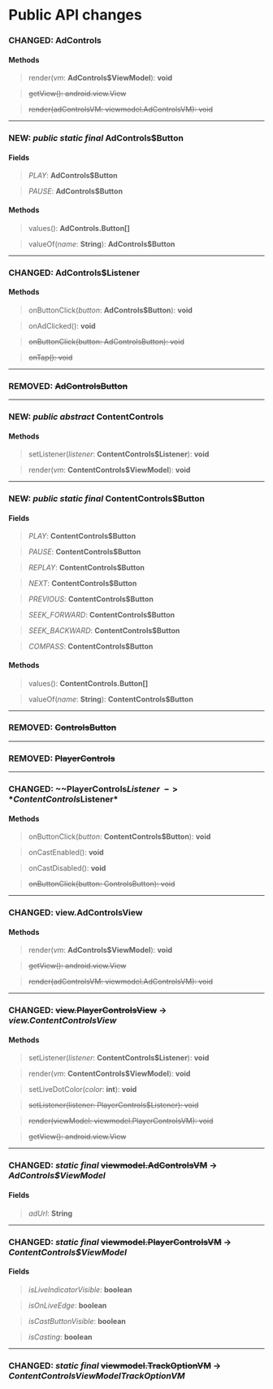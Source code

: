 # Public API changes
### CHANGED:  AdControls

#### Methods


> render(*vm*: **AdControls$ViewModel**): **void**

> ~~getView(): android.view.View~~

> ~~render(adControlsVM: viewmodel.AdControlsVM): void~~


-----

### NEW: *public* *static* *final* AdControls$Button
#### Fields


> *PLAY*: **AdControls$Button**

> *PAUSE*: **AdControls$Button**


#### Methods


> values(): **AdControls.Button[]**

> valueOf(*name*: **String**): **AdControls$Button**


-----

### CHANGED:  AdControls$Listener

#### Methods


> onButtonClick(*button*: **AdControls$Button**): **void**

> onAdClicked(): **void**

> ~~onButtonClick(button: AdControlsButton): void~~

> ~~onTap(): void~~


-----

### REMOVED: ~~AdControlsButton~~


-----

### NEW: *public* *abstract* ContentControls

#### Methods


> setListener(*listener*: **ContentControls$Listener**): **void**

> render(*vm*: **ContentControls$ViewModel**): **void**


-----

### NEW: *public* *static* *final* ContentControls$Button
#### Fields


> *PLAY*: **ContentControls$Button**

> *PAUSE*: **ContentControls$Button**

> *REPLAY*: **ContentControls$Button**

> *NEXT*: **ContentControls$Button**

> *PREVIOUS*: **ContentControls$Button**

> *SEEK_FORWARD*: **ContentControls$Button**

> *SEEK_BACKWARD*: **ContentControls$Button**

> *COMPASS*: **ContentControls$Button**


#### Methods


> values(): **ContentControls.Button[]**

> valueOf(*name*: **String**): **ContentControls$Button**


-----

### REMOVED: ~~ControlsButton~~


-----

### REMOVED: ~~PlayerControls~~


-----

### CHANGED:  ~~PlayerControls$Listener~~ -> *ContentControls$Listener*

#### Methods


> onButtonClick(*button*: **ContentControls$Button**): **void**

> onCastEnabled(): **void**

> onCastDisabled(): **void**

> ~~onButtonClick(button: ControlsButton): void~~


-----

### CHANGED:  view.AdControlsView

#### Methods


> render(*vm*: **AdControls$ViewModel**): **void**

> ~~getView(): android.view.View~~

> ~~render(adControlsVM: viewmodel.AdControlsVM): void~~


-----

### CHANGED:  ~~view.PlayerControlsView~~ -> *view.ContentControlsView*

#### Methods


> setListener(*listener*: **ContentControls$Listener**): **void**

> render(*vm*: **ContentControls$ViewModel**): **void**

> setLiveDotColor(*color*: **int**): **void**

> ~~setListener(listener: PlayerControls$Listener): void~~

> ~~render(viewModel: viewmodel.PlayerControlsVM): void~~

> ~~getView(): android.view.View~~


-----

### CHANGED: *static* *final* ~~viewmodel.AdControlsVM~~ -> *AdControls$ViewModel*
#### Fields


> *adUrl*: **String**




-----

### CHANGED: *static* *final* ~~viewmodel.PlayerControlsVM~~ -> *ContentControls$ViewModel*
#### Fields


> *isLiveIndicatorVisible*: **boolean**

> *isOnLiveEdge*: **boolean**

> *isCastButtonVisible*: **boolean**

> *isCasting*: **boolean**




-----

### CHANGED: *static* *final* ~~viewmodel.TrackOptionVM~~ -> *ContentControls$ViewModel$TrackOptionVM*

